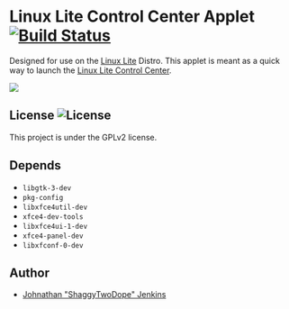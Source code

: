 Linux Lite Control Center Applet [![Build Status][BS img]][Build Status]
=================

[Build Status]: https://travis-ci.org/shaggytwodope/litecontrolcenterapplet
[BS img]: https://api.travis-ci.org/shaggytwodope/litecontrolcenterapplet.png

Designed for use on the [Linux Lite](https://linuxliteos.com/) Distro. This
applet is meant as a quick way to launch the [Linux Lite Control Center](https://github.com/linuxlite/litecontrolcenter).

![](http://i.imgur.com/lCSthWt.png)

## License ![License](https://img.shields.io/badge/license-GPLv2-green.svg)

This project is under the GPLv2 license.

## Depends

- ``libgtk-3-dev``
- ``pkg-config``
- ``libxfce4util-dev``
- ``xfce4-dev-tools``
- ``libxfce4ui-1-dev``
- ``xfce4-panel-dev``
- ``libxfconf-0-dev``

## Author
- [Johnathan "ShaggyTwoDope" Jenkins](https://github.com/shaggytwodope/)

